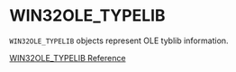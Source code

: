 # WIN32OLE_TYPELIB

`WIN32OLE_TYPELIB` objects represent OLE tyblib information.

[WIN32OLE_TYPELIB Reference](https://ruby-doc.org/stdlib-2.6/libdoc/win32ole/rdoc/WIN32OLE_TYPELIB.html)
